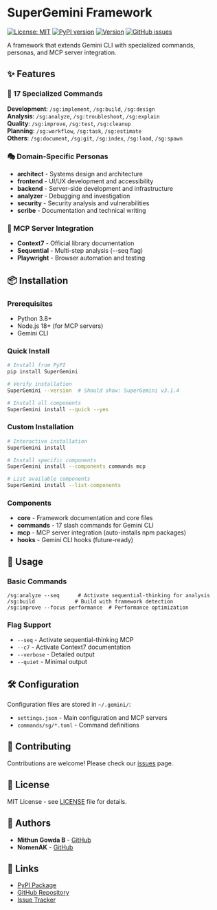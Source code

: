 # SuperGemini Framework

[![License: MIT](https://img.shields.io/badge/License-MIT-yellow.svg)](https://opensource.org/licenses/MIT)
[![PyPI version](https://img.shields.io/pypi/v/SuperGemini.svg)](https://pypi.org/project/SuperGemini/)
[![Version](https://img.shields.io/badge/version-3.1.4-blue.svg)](https://github.com/SuperGemini-Org/SuperGemini_Framework)
[![GitHub issues](https://img.shields.io/github/issues/SuperGemini-Org/SuperGemini_Framework)](https://github.com/SuperGemini-Org/SuperGemini_Framework/issues)

A framework that extends Gemini CLI with specialized commands, personas, and MCP server integration.

## ✨ Features

### 🚀 17 Specialized Commands
**Development**: `/sg:implement`, `/sg:build`, `/sg:design`  
**Analysis**: `/sg:analyze`, `/sg:troubleshoot`, `/sg:explain`  
**Quality**: `/sg:improve`, `/sg:test`, `/sg:cleanup`  
**Planning**: `/sg:workflow`, `/sg:task`, `/sg:estimate`  
**Others**: `/sg:document`, `/sg:git`, `/sg:index`, `/sg:load`, `/sg:spawn`

### 🎭 Domain-Specific Personas
- **architect** - Systems design and architecture
- **frontend** - UI/UX development and accessibility  
- **backend** - Server-side development and infrastructure
- **analyzer** - Debugging and investigation
- **security** - Security analysis and vulnerabilities
- **scribe** - Documentation and technical writing

### 🔌 MCP Server Integration
- **Context7** - Official library documentation
- **Sequential** - Multi-step analysis (--seq flag)
- **Playwright** - Browser automation and testing

## 📦 Installation

### Prerequisites
- Python 3.8+
- Node.js 18+ (for MCP servers)
- Gemini CLI

### Quick Install
```bash
# Install from PyPI
pip install SuperGemini

# Verify installation
SuperGemini --version  # Should show: SuperGemini v3.1.4

# Install all components
SuperGemini install --quick --yes
```

### Custom Installation
```bash
# Interactive installation
SuperGemini install

# Install specific components
SuperGemini install --components commands mcp

# List available components
SuperGemini install --list-components
```

### Components
- **core** - Framework documentation and core files
- **commands** - 17 slash commands for Gemini CLI
- **mcp** - MCP server integration (auto-installs npm packages)
- **hooks** - Gemini CLI hooks (future-ready)

## 🎯 Usage

### Basic Commands
```gemini
/sg:analyze --seq      # Activate sequential-thinking for analysis
/sg:build             # Build with framework detection
/sg:improve --focus performance  # Performance optimization
```

### Flag Support
- `--seq` - Activate sequential-thinking MCP
- `--c7` - Activate Context7 documentation
- `--verbose` - Detailed output
- `--quiet` - Minimal output

## 🛠️ Configuration

Configuration files are stored in `~/.gemini/`:
- `settings.json` - Main configuration and MCP servers
- `commands/sg/*.toml` - Command definitions

## 🤝 Contributing

Contributions are welcome! Please check our [issues](https://github.com/SuperClaude-Org/SuperGemini_Framework/issues) page.

## 📄 License

MIT License - see [LICENSE](LICENSE) file for details.

## 👥 Authors

- **Mithun Gowda B** - [GitHub](https://github.com/mithun50)
- **NomenAK** - [GitHub](https://github.com/NomenAK)

## 🔗 Links

- [PyPI Package](https://pypi.org/project/SuperGemini/)
- [GitHub Repository](https://github.com/SuperClaude-Org/SuperGemini_Framework)
- [Issue Tracker](https://github.com/SuperGemini-Org/SuperClaude_Framework/issues)
